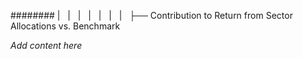 ######## |   |   |   |   |   |   |   ├── Contribution to Return from Sector Allocations vs. Benchmark

*Add content here*